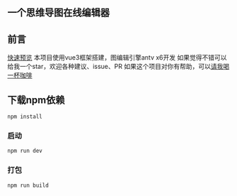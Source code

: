 ## 一个思维导图在线编辑器

## 前言
[快速预览](https://qq919006380.github.io/MindMap)
本项目使用vue3框架搭建，图编辑引擎antv x6开发
如果觉得不错可以给我一个star，欢迎各种建议、issue、PR
如果这个项目对你有帮助，可以[请我喝一杯咖啡](https://github.com/qq919006380/buy-me-a-coffee/blob/main/README.md)
## 下载npm依赖
```
npm install
```

### 启动
```
npm run dev
```

### 打包
```
npm run build
```

 
 
